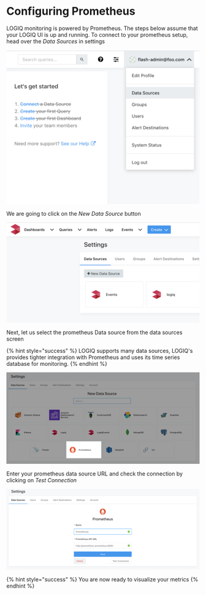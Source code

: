 # Configuring Prometheus

LOGIQ monitoring is powered by Prometheus. The steps below assume that your LOGIQ UI is up and running. To connect to your prometheus setup, head over the _Data Sources_ in settings

![Data Sources](../.gitbook/assets/screen-shot-2020-04-27-at-5.50.11-pm.png)

We are going to click on the _New Data Source_ button

![](../.gitbook/assets/screen-shot-2020-04-27-at-5.53.33-pm.png)

Next, let us select the prometheus Data source from the data sources screen

{% hint style="success" %}
LOGIQ supports many data sources, LOGIQ's provides tighter integration with Prometheus and uses its time series database for monitoring.
{% endhint %}

![](../.gitbook/assets/screen-shot-2020-04-27-at-5.57.40-pm.png)

Enter your prometheus data source URL and check the connection by clicking on _Test Connection_

![](../.gitbook/assets/screen-shot-2020-04-27-at-6.06.46-pm.png)

{% hint style="success" %}
You are now ready to visualize your metrics
{% endhint %}

